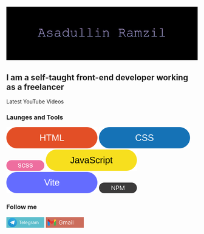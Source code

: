 ![Header](https://github.com/RamzilAsadullinXd/RamzilAsadullinXd/blob/main/assets/bg.jpg)

## I am a self-taught front-end developer working as a freelancer

Latest YouTube Videos

### Launges and Tools
  ![Html](./assets/badges/html.svg)
  ![Css](./assets/badges/css.svg)
  ![Scss](./assets/badges/scss.png)
  ![Javascript](./assets/badges/js.svg)
  ![Vite](./assets/badges/vite.svg)
  ![Npm](./assets/badges/npm.png)
### Follow me

[![Telegram](./assets/social/telegram.png)](https://t.me/AsadullinRamzil)
[![Gmail](./assets/social/gmail.png)](https://mail.google.com/mail/?view=cm&fs=1&to=asadullinramzil0@gmail.com)